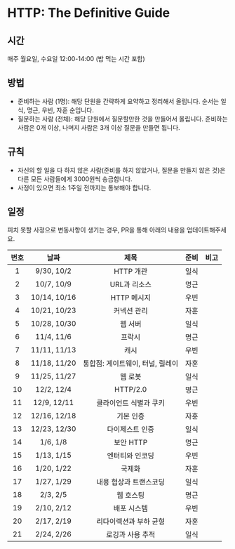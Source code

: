 # HTTP: The Definitive Guide

## 시간
매주 월요일, 수요일 12:00-14:00 (밥 먹는 시간 포함)

## 방법
- 준비하는 사람 (1명): 해당 단원을 간략하게 요약하고 정리해서 올립니다. 순서는 일식, 명근, 우빈, 자훈 순입니다.
- 질문하는 사람 (전체): 해당 단원에서 질문할만한 것을 만들어서 올립니다. 준비하는 사람은 0개 이상, 나머지 사람은 3개 이상 질문을 만들면 됩니다.

## 규칙
- 자신의 할 일을 다 하지 않은 사람(준비를 하지 않았거나, 질문을 만들지 않은 것)은 다른 모든 사람들에게 3000원씩 송금합니다.
- 사정이 있으면 최소 1주일 전까지는 통보해야 합니다.

## 일정
피치 못할 사정으로 변동사항이 생기는 경우, PR을 통해 아래의 내용을 업데이트해주세요.

| 번호 	|     날짜     	|               제목               	| 준비 	| 비고 	|
|:----:	|:------------:	|:--------------------------------:	|:----:	|:----:	|
|   1  	|  9/30, 10/2  	| HTTP 개관                        	| 일식 	|      	|
|   2  	|  10/7, 10/9  	| URL과 리소스                     	| 명근 	|      	|
|   3  	| 10/14, 10/16 	| HTTP 메시지                      	| 우빈 	|      	|
|   4  	| 10/21, 10/23 	| 커넥션 관리                      	| 자훈 	|      	|
|   5  	| 10/28, 10/30 	| 웹 서버                          	| 일식 	|      	|
|   6  	|  11/4, 11/6  	| 프락시                           	| 명근 	|      	|
|   7  	| 11/11, 11/13 	| 캐시                             	| 우빈 	|      	|
|   8  	| 11/18, 11/20 	| 통합점: 게이트웨이, 터널, 릴레이 	| 자훈 	|      	|
|   9  	| 11/25, 11/27 	| 웹 로봇                          	| 일식 	|      	|
|  10  	|  12/2, 12/4  	| HTTP/2.0                         	| 명근 	|      	|
|  11  	|  12/9, 12/11 	| 클라이언트 식별과 쿠키           	| 우빈 	|      	|
|  12  	| 12/16, 12/18 	| 기본 인증                        	| 자훈 	|      	|
|  13  	| 12/23, 12/30 	| 다이제스트 인증                  	| 일식 	|      	|
|  14  	|   1/6, 1/8   	| 보안 HTTP                        	| 명근 	|      	|
|  15  	|  1/13, 1/15  	| 엔터티와 인코딩                  	| 우빈 	|      	|
|  16  	|  1/20, 1/22  	| 국제화                           	| 자훈 	|      	|
|  17  	|  1/27, 1/29  	| 내용 협상과 트랜스코딩           	| 일식 	|      	|
|  18  	|   2/3, 2/5   	| 웹 호스팅                        	| 명근 	|      	|
|  19  	|  2/10, 2/12  	| 배포 시스템                      	| 우빈 	|      	|
|  20  	|  2/17, 2/19  	| 리다이렉션과 부하 균형           	| 자훈 	|      	|
|  21  	|  2/24, 2/26  	| 로깅과 사용 추적                 	| 일식 	|      	|
